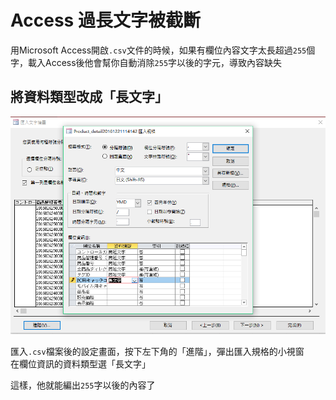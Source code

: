 # Access 過長文字被截斷

用Microsoft Access開啟`.csv`文件的時候，如果有欄位內容文字太長超過`255`個字，載入Access後他會幫你自動消除`255`字以後的字元，導致內容缺失

## 將資料類型改成「長文字」

![](https://raw.githubusercontent.com/ianchen0419/notes/master/img/Access%20過長文字被截斷/01.png)

匯入`.csv`檔案後的設定畫面，按下左下角的「進階」，彈出匯入規格的小視窗  
在欄位資訊的資料類型選「長文字」    

這樣，他就能編出`255`字以後的內容了